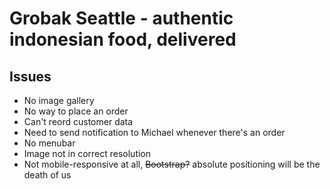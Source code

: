 # Grobak Seattle - authentic indonesian food, delivered

## Issues
- No image gallery
- No way to place an order
- Can't reord customer data
- Need to send notification to Michael whenever there's an order
- No menubar
- Image not in correct resolution
- Not mobile-responsive at all, ~~Bootstrap?~~ absolute positioning will be the death of us